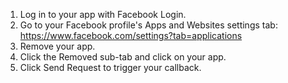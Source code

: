 1. Log in to your app with Facebook Login.
2. Go to your Facebook profile's Apps and Websites settings tab: https://www.facebook.com/settings?tab=applications
3. Remove your app.
4. Click the Removed sub-tab and click on your app.
5. Click Send Request to trigger your callback.
